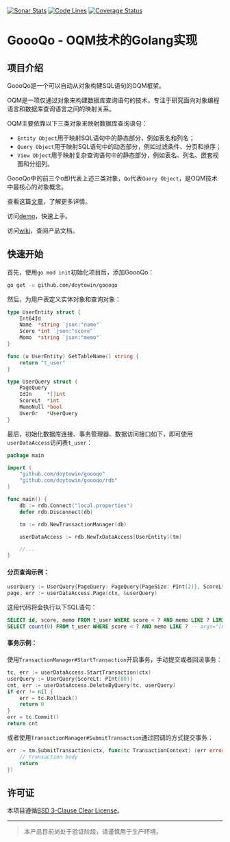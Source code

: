 [![Sonar Stats](https://sonarcloud.io/api/project_badges/measure?project=win.doyto.goooqo&metric=alert_status)](https://sonarcloud.io/dashboard?id=win.doyto.goooqo)
[![Code Lines](https://sonarcloud.io/api/project_badges/measure?project=win.doyto.goooqo&metric=ncloc)](https://sonarcloud.io/component_measures?id=win.doyto.goooqo&metric=ncloc)
[![Coverage Status](https://sonarcloud.io/api/project_badges/measure?project=win.doyto.goooqo&metric=coverage)](https://sonarcloud.io/component_measures?id=win.doyto.goooqo&metric=coverage)

GoooQo - OQM技术的Golang实现
===

## 项目介绍

GoooQo是一个可以自动从对象构建SQL语句的OQM框架。

OQM是一项仅通过对象来构建数据库查询语句的技术，专注于研究面向对象编程语言和数据库查询语言之间的映射关系。

OQM主要依靠以下三类对象来映射数据库查询语句：
- `Entity Object`用于映射SQL语句中的静态部分，例如表名和列名；
- `Query Object`用于映射SQL语句中的动态部分，例如过滤条件、分页和排序；
- `View Object`用于映射复杂查询语句中的静态部分，例如表名、列名、嵌套视图和分组列。

GoooQo中的前三个o即代表上述三类对象，`Qo`代表`Query Object`，是OQM技术中最核心的对象概念。

查看这篇[文章](https://blog.doyto.win/post/introduction-to-goooqo-en/)，了解更多详情。

访问[demo](https://github.com/doytowin/goooqo-demo)，快速上手。

访问[wiki](https://github.com/doytowin/goooqo/wiki)，查阅产品文档。

## 快速开始

首先，使用`go mod init`初始化项目后，添加GoooQo：
```bash
go get -u github.com/doytowin/goooqo
```

然后，为用户表定义实体对象和查询对象：
```go
type UserEntity struct {
	Int64Id
	Name  *string `json:"name"`
	Score *int `json:"score"`
	Memo  *string `json:"memo"`
}

func (u UserEntity) GetTableName() string {
	return "t_user"
}

type UserQuery struct {
	PageQuery
	IdIn	 *[]int
	ScoreLt  *int
	MemoNull *bool
	UserOr   *UserQuery
}
```

最后，初始化数据库连接、事务管理器、数据访问接口如下，即可使用`userDataAccess`访问表`t_user`：
```go
package main

import (
	"github.com/doytowin/goooqo"
	"github.com/doytowin/goooqo/rdb"
)

func main() {
	db := rdb.Connect("local.properties")
	defer rdb.Disconnect(db)

	tm := rdb.NewTransactionManager(db)

	userDataAccess := rdb.NewTxDataAccess[UserEntity](tm)

	//...
}
```

#### 分页查询示例：
```go
userQuery := UserQuery{PageQuery: PageQuery{PageSize: PInt(2)}, ScoreLt: PInt(80), MemoStart: PStr("Well")}
page, err := userDataAccess.Page(ctx, &userQuery)
```

这段代码将会执行以下SQL语句：
```sql
SELECT id, score, memo FROM t_user WHERE score < ? AND memo LIKE ? LIMIT 2 OFFSET 0; -- args="[80 Well%]"
SELECT count(0) FROM t_user WHERE score < ? AND memo LIKE ? -- args="[80 Well%]"
```

#### 事务示例：

使用`TransactionManager#StartTransaction`开启事务，手动提交或者回滚事务：
```go
tc, err := userDataAccess.StartTransaction(ctx)
userQuery := UserQuery{ScoreLt: PInt(80)}
cnt, err := userDataAccess.DeleteByQuery(tc, userQuery)
if err != nil {
	err = tc.Rollback()
	return 0
}
err = tc.Commit()
return cnt
```

或者使用`TransactionManager#SubmitTransaction`通过回调的方式提交事务：
```go
err := tm.SubmitTransaction(ctx, func(tc TransactionContext) (err error) {
    // transaction body
    return
})
```

许可证
---
本项目遵循[BSD 3-Clause Clear License](https://spdx.org/licenses/BSD-3-Clause-Clear)。

---
> 本产品目前尚处于验证阶段，请谨慎用于生产环境。
